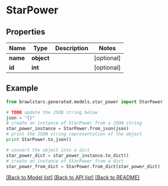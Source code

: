 # StarPower


## Properties
Name | Type | Description | Notes
------------ | ------------- | ------------- | -------------
**name** | **object** |  | [optional] 
**id** | **int** |  | [optional] 

## Example

```python
from brawlstars.generated.models.star_power import StarPower

# TODO update the JSON string below
json = "{}"
# create an instance of StarPower from a JSON string
star_power_instance = StarPower.from_json(json)
# print the JSON string representation of the object
print StarPower.to_json()

# convert the object into a dict
star_power_dict = star_power_instance.to_dict()
# create an instance of StarPower from a dict
star_power_from_dict = StarPower.from_dict(star_power_dict)
```
[[Back to Model list]](../README.md#documentation-for-models) [[Back to API list]](../README.md#documentation-for-api-endpoints) [[Back to README]](../README.md)


